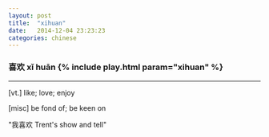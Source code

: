 ```yaml
---
layout: post
title:  "xihuan"
date:   2014-12-04 23:23:23
categories: chinese
---
```

### 喜欢 xǐ huān {% include play.html param="xihuan" %}

-----------
[vt.]  like; love; enjoy

[misc] be fond of; be keen on

"我喜欢 Trent's show and tell"

